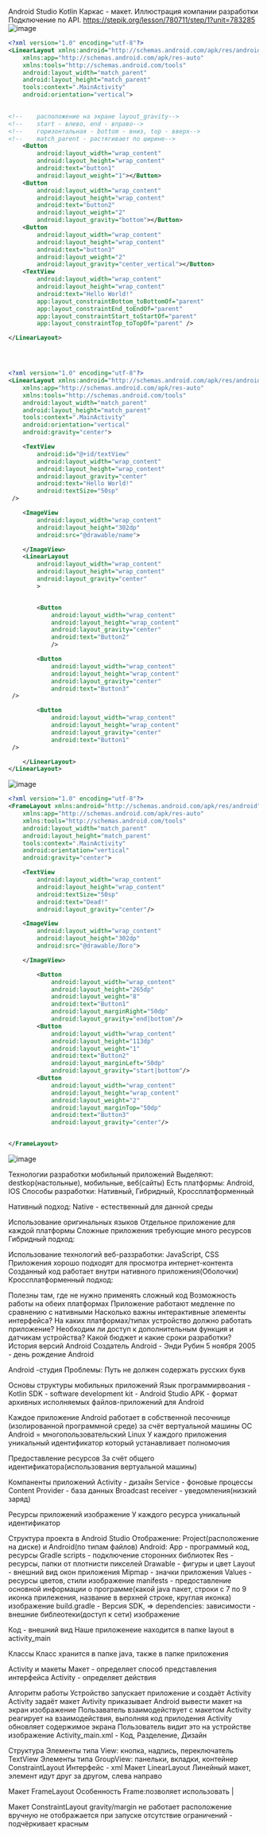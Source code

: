 Android Studio Kotlin
Каркас - макет. Иллюстрация компании разработки
Подключение по API.
https://stepik.org/lesson/780711/step/1?unit=783285
![image](https://user-images.githubusercontent.com/112687883/196639472-6e32c3d7-3d87-4625-b2fe-e7ae84851d75.png)

```xml
<?xml version="1.0" encoding="utf-8"?>
<LinearLayout xmlns:android="http://schemas.android.com/apk/res/android"
    xmlns:app="http://schemas.android.com/apk/res-auto"
    xmlns:tools="http://schemas.android.com/tools"
    android:layout_width="match_parent"
    android:layout_height="match_parent"
    tools:context=".MainActivity"
    android:orientation="vertical">

  
<!--    расположение на экране layout_gravity-->
<!--    start - влево, end - вправо-->
<!--    горизонтальная - bottom - вниз, top - вверх-->
<!--    match_parent - растягивает по ширине-->
    <Button
        android:layout_width="wrap_content"
        android:layout_height="wrap_content"
        android:text="button1"
        android:layout_weight="1"></Button>
    <Button
        android:layout_width="wrap_content"
        android:layout_height="wrap_content"
        android:text="button2"
        android:layout_weight="2"
        android:layout_gravity="bottom"></Button>
    <Button
        android:layout_width="wrap_content"
        android:layout_height="wrap_content"
        android:text="button3"
        android:layout_weight="2"
        android:layout_gravity="center_vertical"></Button>
    <TextView
        android:layout_width="wrap_content"
        android:layout_height="wrap_content"
        android:text="Hello World!"
        app:layout_constraintBottom_toBottomOf="parent"
        app:layout_constraintEnd_toEndOf="parent"
        app:layout_constraintStart_toStartOf="parent"
        app:layout_constraintTop_toTopOf="parent" />

</LinearLayout>




<?xml version="1.0" encoding="utf-8"?>
<LinearLayout xmlns:android="http://schemas.android.com/apk/res/android"
    xmlns:app="http://schemas.android.com/apk/res-auto"
    xmlns:tools="http://schemas.android.com/tools"
    android:layout_width="match_parent"
    android:layout_height="match_parent"
    tools:context=".MainActivity"
    android:orientation="vertical"
    android:gravity="center">

    <TextView
        android:id="@+id/textView"
        android:layout_width="wrap_content"
        android:layout_height="wrap_content"
        android:layout_gravity="center"
        android:text="Hello World!"
        android:textSize="50sp"
 />

    <ImageView
        android:layout_width="wrap_content"
        android:layout_height="302dp"
        android:src="@drawable/name">

    </ImageView>
    <LinearLayout
        android:layout_width="wrap_content"
        android:layout_height="wrap_content"
        android:layout_gravity="center"
        >


        <Button
            android:layout_width="wrap_content"
            android:layout_height="wrap_content"
            android:layout_gravity="center"
            android:text="Button2"
            />

        <Button
            android:layout_width="wrap_content"
            android:layout_height="wrap_content"
            android:layout_gravity="center"
            android:text="Button3"
 />

        <Button
            android:layout_width="wrap_content"
            android:layout_height="wrap_content"
            android:layout_gravity="center"
            android:text="Button1"
 />

    </LinearLayout>
</LinearLayout>
```
![image](https://user-images.githubusercontent.com/112687883/196639991-f8234690-4e06-4eba-a612-940bc21e37fb.png)

```xml
<?xml version="1.0" encoding="utf-8"?>
<FrameLayout xmlns:android="http://schemas.android.com/apk/res/android"
    xmlns:app="http://schemas.android.com/apk/res-auto"
    xmlns:tools="http://schemas.android.com/tools"
    android:layout_width="match_parent"
    android:layout_height="match_parent"
    tools:context=".MainActivity"
    android:orientation="vertical"
    android:gravity="center">

    <TextView
        android:layout_width="wrap_content"
        android:layout_height="wrap_content"
        android:textSize="50sp"
        android:text="Dead!"
        android:layout_gravity="center"/>

    <ImageView
        android:layout_width="wrap_content"
        android:layout_height="302dp"
        android:src="@drawable/Лого">

    </ImageView>

        <Button
            android:layout_width="wrap_content"
            android:layout_height="265dp"
            android:layout_weight="8"
            android:text="Button1"
            android:layout_marginRight="50dp"
            android:layout_gravity="end|bottom"/>
        <Button
            android:layout_width="wrap_content"
            android:layout_height="113dp"
            android:layout_weight="1"
            android:text="Button2"
            android:layout_marginLeft="50dp"
            android:layout_gravity="start|bottom"/>
        <Button
            android:layout_width="wrap_content"
            android:layout_height="wrap_content"
            android:layout_weight="2"
            android:layout_marginTop="50dp"
            android:text="Button3"
            android:layout_gravity="center"/>


</FrameLayout>
```

![image](https://user-images.githubusercontent.com/112687883/196641010-7bbea61d-8240-4a69-b16b-ebea9fe3c65c.png)






Технологии разработки мобильный приложений
Выделяют: destkop(настольные), мобильные, веб(сайты)
Есть платформы: Android, IOS
Способы разработки: Нативный, Гибридный, Кроссплатформенный

Нативный подход:
Native - естественный для данной среды

Использование оригинальных языков
Отдельное приложение для каждой платформы
Сложные приложения требующие много ресурсов
Гибридный подход:

Использование технологий веб-раззработки: JavaScript, CSS
Приложения хорошо подходят для просмотра интернет-контента
Созданный код работает внутри нативного приложения(Оболочки)
Кроссплатформенный подход:

Полезны там, где не нужно применять сложный код
Возможность работы на обеих платформах
Приложение работают медленне по сравнению с нативными
Насколько важны интерактивные элементы интерфейса?
На каких платформах/типах устройство должно работать приложение?
Необходим ли доступ к дополнительным функция и датчикам устройства?
Какой бюджет и какие сроки разработки?
История версий Android
Создатель Android - Энди Рубин
5 ноября 2005 - день рождение Android

Android -студия
Проблемы: Путь не должен содержать русских букв

Основы структуры мобильных приложений
Язык программирвоания - Kotlin
SDK - software development kit - Android Studio
APK - формат архивных исполняемых файлов-приложений для Android

Каждое приложение Android работает в собственной песочнице (изолированной программной среде) за счёт вертуальной машины
ОС Android = многопользовательский Linux
У каждого приложения уникальный идентификатор который устанавливает полномочия

Предоставление ресурсов
За счёт общего идентификатора(использования вертуальной машины)

Компаненты приложений
Activity - дизайн
Service - фоновые процессы
Content Provider - база данных
Broadcast receiver - уведомления(низкий заряд)

Ресурсы приложений
изображение У каждого ресурса уникальный идентификатор

Структура проекта в Android Studio
Отображение: Project(расположение на диске) и Android(по типам файлов) Android:
App - программый код, ресурсы
Gradle scripts - подключение сторонних библиотек
Res - ресурсы, папки от плотнисти пикселей
Drawable - фигуры и цвет
Layout - внешний вид окон приложения
Mipmap - значки приложения
Values - ресурсы цветов, стили
изображение
manifests - предоставление основной информации о программе(какой java пакет, строки с 7 по 9 иконка прилежения, название в верхней строке, круглая иконка)
изображение
build.gradle - Версия SDK, => dependencies: зависимости - внешние библеотеки(доступ к сети)
изображение

Код - внешний вид
Наше приложенеие находится в папке layout в activity_main

Классы
Класс хранится в папке java, также в папке приложения

Activity и макеты
Макет - определяет способ представления интерфейса
Activity - определяет действия

Алгоритм работы
Устройство запускает приложение и создаёт Activity
Activity задаёт макет
Avtivity приказывает Android вывести макет на экран
изображение
Пользаватель взаимодействует с макетом
Activity реагирует на взаимодействия, выполняя код прилодения
Activity обновляет содержимое экрана
Пользователь видит это на устройстве
изображение
Activity_main.xml - Код, Разделение, Дизайн

Структура
Элементы типа View: кнопка, надпись, переключатель TextView
Элементы типа GroupView: панельки, вкладки, контейнер ConstraintLayout
Интерфейс - xml
Макет LinearLayout
Линейный макет, элемент идут друг за другом, слева направо

Макет FrameLayout
Особенность Frame:позволяет использовать |

Макет ConstraintLayout
gravity/margin не работает
расположение вручную не отображается при запуске
отсутствие ограничений - подчёркивает красным
